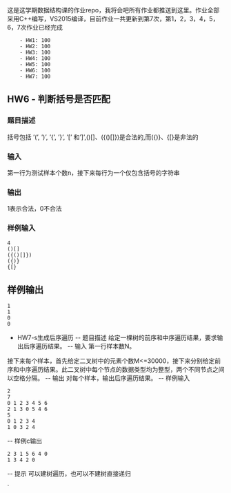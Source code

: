 这是这学期数据结构课的作业repo，我将会吧所有作业都推送到这里。作业全部采用C++编写，VS2015编译，目前作业一共更新到第7次，第1，2，3，4，5，6，7次作业已经完成
~~~
	- HW1: 100
	- HW2: 100
	- HW3: 100
	- HW4: 100
	- HW5: 100
	- HW6: 100
	- HW7: 100
~~~

## HW6 - 判断括号是否匹配
### 题目描述
括号包括 ’(’, ’)’, ’{’, ’}’, ’[’ 和’]’,()[]、({()[]})是合法的,而({)}、{[}是非法的
### 输入
第一行为测试样本个数n，接下来每行为一个仅包含括号的字符串
### 输出
1表示合法，0不合法
### 样例输入
~~~
4
()[]
({()[]})
({)}
{[}
~~~
## 样例输出
~~~
1
1
0
0
~~~

- HW7-s生成后序遍历
-- 题目描述
给定一棵树的前序和中序遍历结果，要求输出后序遍历结果。
-- 输入
第一行样本数N。

接下来每个样本，首先给定二叉树中的元素个数M<=30000，接下来分别给定前序和中序遍历结果。此二叉树中每个节点的数据类型均为整型，两个不同节点之间以空格分隔。
-- 输出
对每个样本，输出后序遍历结果。
-- 样例输入
~~~
2
7
0 1 2 3 4 5 6 
2 1 3 0 5 4 6 
5
0 1 2 3 4 
1 0 3 2 4 
~~~
-- 样例c输出
~~~
2 3 1 5 6 4 0 
1 3 4 2 0 
~~~
-- 提示
可以建树遍历，也可以不建树直接递归

`
